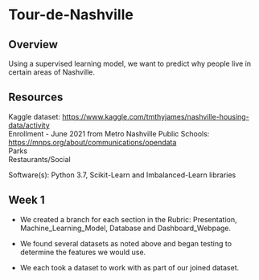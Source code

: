 #  Tour-de-Nashville

## Overview
Using a supervised learning model, we want to predict why people live in certain areas of Nashville.

## Resources
Kaggle dataset:  https://www.kaggle.com/tmthyjames/nashville-housing-data/activity</br>
Enrollment - June 2021 from Metro Nashville Public Schools:  https://mnps.org/about/communications/opendata</br>
Parks</br>
Restaurants/Social </br>

Software(s): Python 3.7, Scikit-Learn and Imbalanced-Learn libraries

## Week 1

* We created a branch for each section in the Rubric:  Presentation, Machine_Learning_Model, Database and Dashboard_Webpage.

* We found several datasets as noted above and began testing to determine the features we would use.

* We each took a dataset to work with as part of our joined dataset.
